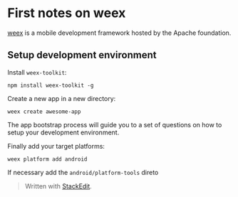 # First notes on weex
[weex](https://weex.apache.org/) is a mobile development framework hosted by the Apache foundation.

## Setup development environment

Install ``weex-toolkit``:
```
npm install weex-toolkit -g
```
Create a new app in a new directory:
```
weex create awesome-app
```
The app bootstrap process will guide you to a set of questions on how to setup your development environment.

Finally add your target platforms:
```
weex platform add android
```
If necessary add the ``android/platform-tools`` direto

> Written with [StackEdit](https://stackedit.io/).
<!--stackedit_data:
eyJoaXN0b3J5IjpbLTE3MTcyMzEzMThdfQ==
-->